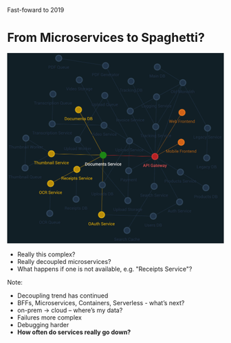 Fast-foward to 2019

# From Microservices to Spaghetti?

<img src="./images/intro/graph-4-spaghetti.png" class="img-right" alt="Introducing backends for frontends" width="600" style="margin: 0 auto">

- Really this complex?
- Really decoupled microservices?
- What happens if one is not available, e.g. "Receipts Service"?


Note:
- Decoupling trend has continued
- BFFs, Microservices, Containers, Serverless - what’s next?
- on-prem -> cloud – where’s my data?
- Failures more complex
- Debugging harder
- **How often do services really go down?**
